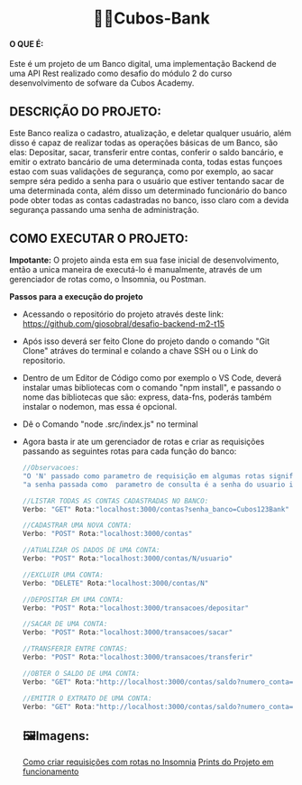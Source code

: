 <h1 align="center"> 💠🏦Cubos-Bank</h1> 

#### O QUE É:
Este é um projeto de um Banco digital, uma implementação Backend de uma API Rest realizado como desafio do módulo 2 do curso desenvolvimento de sofware da Cubos Academy.

## DESCRIÇÃO DO PROJETO:
Este Banco realiza o cadastro, atualização, e deletar qualquer usuário, além disso é capaz de realizar todas as operações básicas de um Banco, são elas:
Depositar, sacar, transferir entre contas, conferir o saldo bancário, e  emitir o extrato bancário de uma determinada conta, todas estas funçoes estao com
suas validações de segurança, como por exemplo, ao sacar sempre séra pedido a senha para o usuário que estiver tentando sacar de uma determinada conta, além disso
um determinado funcionário do banco pode obter todas as contas cadastradas no banco, isso claro com a devida segurança passando uma senha de administração.

## COMO EXECUTAR O PROJETO:
**Impotante:** O projeto ainda esta em sua fase inicial de desenvolvimento, então a unica maneira de executá-lo é  manualmente, através de um gerenciador de rotas como, o Insomnia, ou Postman.

**Passos para a execução do projeto**

- Acessando o repositório do projeto através deste link: <a target="_blank" href="https://github.com/giosobral/desafio-backend-m2-t15">https://github.com/giosobral/desafio-backend-m2-t15</a>
- Após isso deverá ser feito Clone do projeto dando o comando "Git Clone" atráves do terminal e colando a chave SSH ou o Link do repositorio.
- Dentro de um Editor de Código como por exemplo o VS Code, deverá instalar umas bibliotecas com o comando "npm install", e passando o nome das bibliotecas que são: express, data-fns, poderás também instalar o nodemon, mas essa é opcional.
- Dê o Comando "node .src/index.js" no terminal
- Agora basta ir ate um gerenciador de rotas e criar as requisições passando as seguintes rotas para cada função do banco:

   ```javascript
   //Observacoes:
   "O 'N' passado como parametro de requisição em algumas rotas significa o numero da conta, no caso vc deverá substituir este por um número"
   "a senha passada como  parametro de consulta é a senha do usuario informado pelo numero da conta, já a senha_banco é a senha administrativa do banco"

   //LISTAR TODAS AS CONTAS CADASTRADAS NO BANCO:
   Verbo: "GET" Rota:"localhost:3000/contas?senha_banco=Cubos123Bank"

   //CADASTRAR UMA NOVA CONTA:
   Verbo: "POST" Rota:"localhost:3000/contas"

   //ATUALIZAR OS DADOS DE UMA CONTA:
   Verbo: "POST" Rota:"localhost:3000/contas/N/usuario" 

   //EXCLUIR UMA CONTA:
   Verbo: "DELETE" Rota:"localhost:3000/contas/N"

   //DEPOSITAR EM UMA CONTA:
   Verbo: "POST" Rota:"localhost:3000/transacoes/depositar"

   //SACAR DE UMA CONTA:
   Verbo: "POST" Rota:"localhost:3000/transacoes/sacar"

   //TRANSFERIR ENTRE CONTAS:
   Verbo: "POST" Rota:"localhost:3000/transacoes/transferir"

   //OBTER O SALDO DE UMA CONTA:
   Verbo: "GET" Rota:"http://localhost:3000/contas/saldo?numero_conta=1&senha=12345"

   //EMITIR O EXTRATO DE UMA CONTA:
   Verbo: "GET" Rota:"http://localhost:3000/contas/saldo?numero_conta=1&senha=12345"
  ```


   ## 🖼️Imagens:

  <a target="_blank" href="https://drive.google.com/drive/folders/1E88j5APOVGH6xUAAsfxfZd9pV_pIrnkr?usp=drive_link">Como criar requisições com rotas no Insomnia</a>
  <a target="_blank" href="https://drive.google.com/drive/folders/1M1qOER_-HD4b3HrGO83Cy26R8JxvmuWm?usp=drive_link">Prints do Projeto em funcionamento</a>

  






